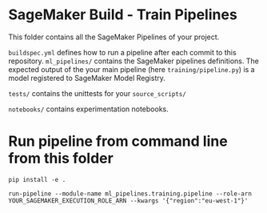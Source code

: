 # SageMaker Build - Train Pipelines

This folder contains all the SageMaker Pipelines of your project.

`buildspec.yml` defines how to run a pipeline after each commit to this repository.
`ml_pipelines/` contains the SageMaker pipelines definitions.
The expected output of the your main pipeline (here `training/pipeline.py`) is a model registered to SageMaker Model Registry.

`tests/` contains the unittests for your `source_scripts/`

`notebooks/` contains experimentation notebooks.

# Run pipeline from command line from this folder

```
pip install -e .

run-pipeline --module-name ml_pipelines.training.pipeline --role-arn YOUR_SAGEMAKER_EXECUTION_ROLE_ARN --kwargs '{"region":"eu-west-1"}'
```
